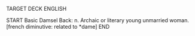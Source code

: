 TARGET DECK
ENGLISH

START
Basic
Damsel
Back: n. Archaic or literary young unmarried woman. [french diminutive: related to *dame]
END
